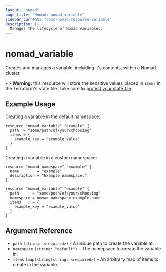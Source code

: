 ```yaml
---
layout: "nomad"
page_title: "Nomad: nomad_variable"
sidebar_current: "docs-nomad-resource-variable"
description: |-
  Manages the lifecycle of Nomad variables.
---
```


# nomad_variable

Creates and manages a variable, including it's contents, within a
Nomad cluster.

~> **Warning:** this resource will store the sensitive values placed in
  `items` in the Terraform's state file. Take care to
  [protect your state file](/docs/state/sensitive-data.html).

## Example Usage

Creating a variable in the default namespace:

```hcl
resource "nomad_variable" "example" {
  path  = "some/path/of/your/choosing"
  items = {
    example_key = "example_value"
  }
}
```

Creating a variable in a custom namespace:

```hcl
resource "nomad_namespace" "example" {
  name        = "example"
  description = "Example namespace."
}

resource "nomad_variable" "example" {
  path      = "some/path/of/your/choosing"
  namespace = nomad_namespace.example.name
  items     = {
    example_key = "example_value"
  }
}
```

## Argument Reference

- `path` `(string: <required>)` - A unique path to create the variable at.
- `namespace` `(string: "default")` - The namepsace to create the variable in.
- `items` `(map[string]string: <required>)` - An arbitrary map of items to create in the variable.
